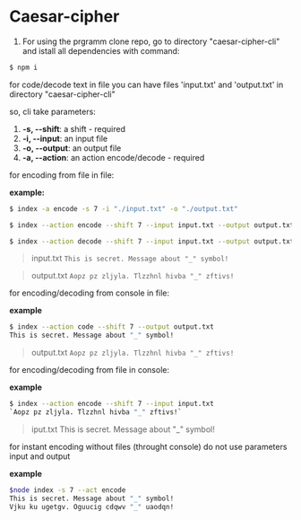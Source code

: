 # Caesar-cipher

1. For using the prgramm clone repo, go to directory "caesar-cipher-cli" and istall all dependencies with command:

```bash
$ npm i
```

for code/decode text in file you can have files 'input.txt' and 'output.txt' in directory "caesar-cipher-cli"

so, cli take parameters:

1.  **-s, --shift**: a shift - required
2.  **-i, --input**: an input file
3.  **-o, --output**: an output file
4.  **-a, --action**: an action encode/decode - required

for encoding from file  in file:

**example:**

```bash
$ index -a encode -s 7 -i "./input.txt" -o "./output.txt"
```

```bash
$ index --action encode --shift 7 --input input.txt --output output.txt
```

```bash
$ index --action decode --shift 7 --input input.txt --output output.txt
```

> input.txt
> `This is secret. Message about "_" symbol!`

> output.txt
> `Aopz pz zljyla. Tlzzhnl hivba "_" zftivs!`


for encoding/decoding from console in file:

**example**

```bash
$ index --action code --shift 7 --output output.txt
This is secret. Message about "_" symbol!
```

> output.txt
> `Aopz pz zljyla. Tlzzhnl hivba "_" zftivs!`


for encoding/decoding from file in console:

**example**

```bash
$ index --action encode --shift 7 --input input.txt
`Aopz pz zljyla. Tlzzhnl hivba "_" zftivs!`
```

> iput.txt
> This is secret. Message about "_" symbol!


for instant encoding without files (throught console) do not use parameters input and output

**example**

```bash
$node index -s 7 --act encode
This is secret. Message about "_" symbol!
Vjku ku ugetgv. Oguucig cdqwv "_" uaodqn!
```
